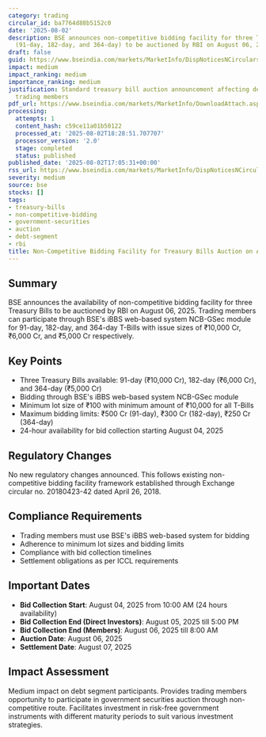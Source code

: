 ```yaml
---
category: trading
circular_id: ba7764d88b5152c0
date: '2025-08-02'
description: BSE announces non-competitive bidding facility for three Treasury Bills
  (91-day, 182-day, and 364-day) to be auctioned by RBI on August 06, 2025.
draft: false
guid: https://www.bseindia.com/markets/MarketInfo/DispNoticesNCirculars.aspx?Noticeid={83D80DA4-E69E-4140-8DD1-6BF0E5984F83}&noticeno=20250802-3&dt=08/02/2025&icount=3&totcount=3&flag=0
impact: medium
impact_ranking: medium
importance_ranking: medium
justification: Standard treasury bill auction announcement affecting debt segment
  trading members
pdf_url: https://www.bseindia.com/markets/MarketInfo/DownloadAttach.aspx?id=20250802-3&attachedId=
processing:
  attempts: 1
  content_hash: c59ce11a01b50122
  processed_at: '2025-08-02T18:28:51.707707'
  processor_version: '2.0'
  stage: completed
  status: published
published_date: '2025-08-02T17:05:31+00:00'
rss_url: https://www.bseindia.com/markets/MarketInfo/DispNoticesNCirculars.aspx?Noticeid={83D80DA4-E69E-4140-8DD1-6BF0E5984F83}&noticeno=20250802-3&dt=08/02/2025&icount=3&totcount=3&flag=0
severity: medium
source: bse
stocks: []
tags:
- treasury-bills
- non-competitive-bidding
- government-securities
- auction
- debt-segment
- rbi
title: Non-Competitive Bidding Facility for Treasury Bills Auction on August 06, 2025
---
```


## Summary

BSE announces the availability of non-competitive bidding facility for three Treasury Bills to be auctioned by RBI on August 06, 2025. Trading members can participate through BSE's iBBS web-based system NCB-GSec module for 91-day, 182-day, and 364-day T-Bills with issue sizes of ₹10,000 Cr, ₹6,000 Cr, and ₹5,000 Cr respectively.

## Key Points

- Three Treasury Bills available: 91-day (₹10,000 Cr), 182-day (₹6,000 Cr), and 364-day (₹5,000 Cr)
- Bidding through BSE's iBBS web-based system NCB-GSec module
- Minimum lot size of ₹100 with minimum amount of ₹10,000 for all T-Bills
- Maximum bidding limits: ₹500 Cr (91-day), ₹300 Cr (182-day), ₹250 Cr (364-day)
- 24-hour availability for bid collection starting August 04, 2025

## Regulatory Changes

No new regulatory changes announced. This follows existing non-competitive bidding facility framework established through Exchange circular no. 20180423-42 dated April 26, 2018.

## Compliance Requirements

- Trading members must use BSE's iBBS web-based system for bidding
- Adherence to minimum lot sizes and bidding limits
- Compliance with bid collection timelines
- Settlement obligations as per ICCL requirements

## Important Dates

- **Bid Collection Start**: August 04, 2025 from 10:00 AM (24 hours availability)
- **Bid Collection End (Direct Investors)**: August 05, 2025 till 5:00 PM
- **Bid Collection End (Members)**: August 06, 2025 till 8:00 AM
- **Auction Date**: August 06, 2025
- **Settlement Date**: August 07, 2025

## Impact Assessment

Medium impact on debt segment participants. Provides trading members opportunity to participate in government securities auction through non-competitive route. Facilitates investment in risk-free government instruments with different maturity periods to suit various investment strategies.